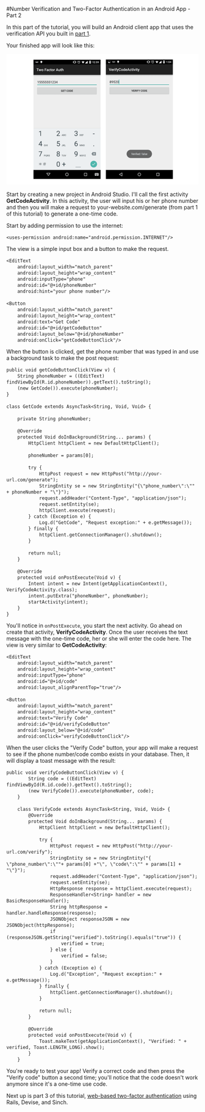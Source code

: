 #Number Verification and Two-Factor Authentication in an Android App - Part 2

In this part of the tutorial, you will build an Android client app that uses the verification API you built in [part 1](https://www.sinch.com/tutorials/ruby-on-rails-authentication/).

Your finished app will look like this:

![app screen](images/app-screen.png)

Start by creating a new project in Android Studio. I'll call the first activity **GetCodeActivity**. In this activity, the user will input his or her phone number and then you will make a request to your-website.com/generate (from part 1 of this tutorial) to generate a one-time code. 

Start by adding permission to use the internet:

    <uses-permission android:name="android.permission.INTERNET"/>

The view is a simple input box and a button to make the request.

    <EditText
        android:layout_width="match_parent"
        android:layout_height="wrap_content"
        android:inputType="phone"
        android:id="@+id/phoneNumber"
        android:hint="your phone number"/>

    <Button
        android:layout_width="match_parent"
        android:layout_height="wrap_content"
        android:text="Get Code"
        android:id="@+id/getCodeButton"
        android:layout_below="@+id/phoneNumber"
        android:onClick="getCodeButtonClick"/>
        
When the button is clicked, get the phone number that was typed in and use a background task to make the post request:

    public void getCodeButtonClick(View v) {
        String phoneNumber = ((EditText) findViewById(R.id.phoneNumber)).getText().toString();
        (new GetCode()).execute(phoneNumber);
    }
    
    class GetCode extends AsyncTask<String, Void, Void> {

        private String phoneNumber;

        @Override
        protected Void doInBackground(String... params) {
            HttpClient httpClient = new DefaultHttpClient();

            phoneNumber = params[0];

            try {
                HttpPost request = new HttpPost("http://your-url.com/generate");
                StringEntity se = new StringEntity("{\"phone_number\":\"" + phoneNumber + "\"}");
                request.addHeader("Content-Type", "application/json");
                request.setEntity(se);
                httpClient.execute(request);
            } catch (Exception e) {
                Log.d("GetCode", "Request exception:" + e.getMessage());
            } finally {
                httpClient.getConnectionManager().shutdown();
            }

            return null;
        }

        @Override
        protected void onPostExecute(Void v) {
            Intent intent = new Intent(getApplicationContext(), VerifyCodeActivity.class);
            intent.putExtra("phoneNumber", phoneNumber);
            startActivity(intent);
        }
    }

You'll notice in `onPostExecute`, you start the next activity. Go ahead on create that activity, **VerifyCodeActivity**. Once the user receives the text message with the one-time code, her or she will enter the code here. The view is very similar to **GetCodeActivity**:

    <EditText
        android:layout_width="match_parent"
        android:layout_height="wrap_content"
        android:inputType="phone"
        android:id="@+id/code"
        android:layout_alignParentTop="true"/>

    <Button
        android:layout_width="match_parent"
        android:layout_height="wrap_content"
        android:text="Verify Code"
        android:id="@+id/verifyCodeButton"
        android:layout_below="@+id/code"
        android:onClick="verifyCodeButtonClick"/>
        
When the user clicks the "Verify Code" button, your app will make a request to see if the phone number/code combo exists in your database. Then, it will display a toast message with the result:

```
public void verifyCodeButtonClick(View v) {
        String code = ((EditText) findViewById(R.id.code)).getText().toString();
        (new VerifyCode()).execute(phoneNumber, code);
    }

    class VerifyCode extends AsyncTask<String, Void, Void> {
        @Override
        protected Void doInBackground(String... params) {
            HttpClient httpClient = new DefaultHttpClient();

            try {
                HttpPost request = new HttpPost("http://your-url.com/verify");
                StringEntity se = new StringEntity("{ \"phone_number\":\""+ params[0] +"\", \"code\":\"" + params[1] + "\"}");
                request.addHeader("Content-Type", "application/json");
                request.setEntity(se);
                HttpResponse response = httpClient.execute(request);
                ResponseHandler<String> handler = new BasicResponseHandler();
                String httpResponse = handler.handleResponse(response);
                JSONObject responseJSON = new JSONObject(httpResponse);
                if (responseJSON.getString("verified").toString().equals("true")) {
                    verified = true;
                } else {
                    verified = false;
                }
            } catch (Exception e) {
                Log.d("Exception", "Request exception:" + e.getMessage());
            } finally {
                httpClient.getConnectionManager().shutdown();
            }

            return null;
        }

        @Override
        protected void onPostExecute(Void v) {
            Toast.makeText(getApplicationContext(), "Verified: " + verified, Toast.LENGTH_LONG).show();
        }
    }
```    

You're ready to test your app! Verify a correct code and then press the "Verify code" button a second time; you'll notice that the code doesn't work anymore since it's a one-time use code.

Next up is part 3 of this tutorial, [web-based two-factor authentication](https://www.sinch.com/tutorials/ruby-two-factor-auth-part-3/) using Rails, Devise, and Sinch.
